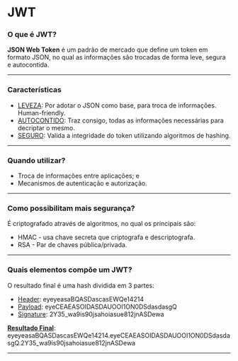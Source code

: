 # JWT

### O que é JWT?

**JSON Web Token** é um padrão de mercado que define um token em formato JSON, no qual as informações são trocadas de forma leve, segura e autocontida.

---

### Características

- <u>LEVEZA</u>: Por adotar o JSON como base, para troca de informações. Human-friendly.
- <u>AUTOCONTIDO</u>: Traz consigo, todas as informações necessárias para decriptar o mesmo.
- <u>SEGURO</u>: Valida a integridade do token utilizando algoritmos de hashing.

---

### Quando utilizar?

- Troca de informações entre aplicações; e
- Mecanismos de autenticação e autorização.

---

### Como possibilitam mais segurança?

É criptografado através de algoritmos, no qual os principais são:

- HMAC - usa chave secreta que criptografa e descriptografa.
- RSA - Par de chaves pública/privada.

---

### Quais elementos compõe um JWT?

O resultado final é uma hash dividida em 3 partes:

- <u>Header</u>: eyeyeasaBQASDascasEWQe14214
- <u>Payload</u>: eyeCEAEASOIDASDAUOOI1ON0DSdasdasgQ
- <u>Signature</u>: 2Y35_wa9is90jsahoiasue812jnASDewa

<u>**Resultado Final**</u>: eyeyeasaBQASDascasEWQe14214.eyeCEAEASOIDASDAUOOI1ON0DSdasdasgQ.2Y35_wa9is90jsahoiasue812jnASDewa

---

